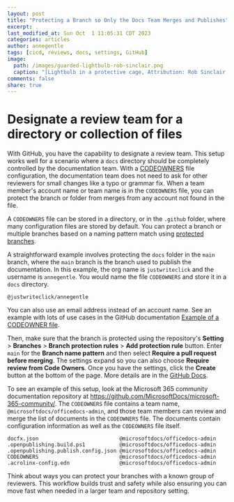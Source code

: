 ```yaml
---
layout: post
title: "Protecting a Branch so Only the Docs Team Merges and Publishes"
excerpt: .
last_modified_at: Sun Oct  1 11:05:31 CDT 2023
categories: articles
author: annegentle
tags: [cicd, reviews, docs, settings, GitHub]
image:
  path: /images/guarded-lightbulb-rob-sinclair.png
  caption: "[Lightbulb in a protective cage, Attribution: Rob Sinclair.)"
comments: false
share: true
---
```


# Designate a review team for a directory or collection of files

With GitHub, you have the capability to designate a review team. This setup works well for a scenario where a `docs` directory should be completely controlled by the documentation team. With a [CODEOWNERS](https://docs.github.com/en/repositories/managing-your-repositorys-settings-and-features/customizing-your-repository/about-code-owners) file configuration, the documentation team does not need to ask for other reviewers for small changes like a typo or grammar fix. When a team member's account name or team name is in the `CODEOWNERS` file, you can protect the branch or folder from merges from any account not found in the file. 

A `CODEOWNERS` file can be stored in a directory, or in the `.github` folder, where many configuration files are stored by default. You can protect a branch or multiple branches based on a naming pattern match using [protected branches](https://docs.github.com/en/repositories/configuring-branches-and-merges-in-your-repository/managing-protected-branches/about-protected-branches). 

A straightforward example involves protecting the `docs` folder in the `main` branch, where the `main` branch is the branch used to publish the documentation. In this example, the org name is `justwriteclick` and the username is `annegentle`. You would name the file `CODEOWNERS` and store it in a `docs` directory.

```
@justwriteclick/annegentle
```

You can also use an email address instead of an account name. See an example with lots of use cases in the GitHub documentation [Example of a CODEOWNER file](https://docs.github.com/en/repositories/managing-your-repositorys-settings-and-features/customizing-your-repository/about-code-owners#example-of-a-codeowners-file).

Then, make sure that the branch is protected using the repository's **Setting** > **Branches** > **Branch protection rules** > **Add protection rule** button. Enter `main` for the **Branch name pattern** and then select **Require a pull request before merging**. The settings expand so you can also choose **Require review from Code Owners**. Once you have the settings, click the **Create** button at the bottom of the page. More details are in the [GitHub Docs](https://docs.github.com/en/repositories/configuring-branches-and-merges-in-your-repository/managing-protected-branches/about-protected-branches).

To see an example of this setup, look at the Microsoft 365 community documentation repository at https://github.com/MicrosoftDocs/microsoft-365-community/. The `CODEOWNERS` file contains a team name, `@microsoftdocs/officedocs-admin`, and those team members can review and merge the list of documents in the `CODEOWNERS` file. The documents contain configuration information as well as the `CODEOWNERS` file itself. 

```
docfx.json                          @microsoftdocs/officedocs-admin
.openpublishing.build.ps1           @microsoftdocs/officedocs-admin
.openpublishing.publish.config.json @microsoftdocs/officedocs-admin
CODEOWNERS                          @microsoftdocs/officedocs-admin
.acrolinx-config.edn                @microsoftdocs/officedocs-admin
```

Think about ways you can protect your branches with a known group of reviewers. This workflow builds trust and safety while also ensuring you can move fast when needed in a larger team and repository setting. 
